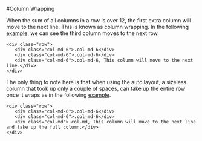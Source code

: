 
#Column Wrapping

When the sum of all columns in a row is over 12, the first extra column will move to the next line. This is known as column wrapping.
In the following <a href="archives/class htmls/ex7.html" target="_blank">example</a>, we can see the third column moves to the next row.
~~~
<div class="row">
   <div class="col-md-6">.col-md-6</div>
   <div class="col-md-6">.col-md-6</div>
   <div class="col-md-6">.col-md-6, This column will move to the next line.</div>
</div>
~~~

The only thing to note here is that when using the auto layout, a sizeless column that took up only a couple of spaces, can take up the entire row 
once it wraps as in the following <a href="archives/class htmls/ex7a.html" target="_blank">example</a>.
~~~
<div class="row">
   <div class="col-md-6">.col-md-6</div>
   <div class="col-md-6">.col-md-6</div>
   <div class="col-md">.col-md, This column will move to the next line and take up the full column.</div>
</div>
~~~

